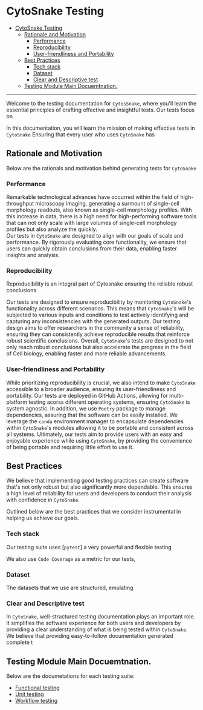 # CytoSnake Testing

- [CytoSnake Testing](#cytosnake-testing)
  - [Rationale and Motivation](#rationale-and-motivation)
    - [Performance](#performance)
    - [Reproducibility](#reproducibility)
    - [User-friendliness and Portability](#user-friendliness-and-portability)
  - [Best Practices](#best-practices)
    - [Tech stack](#tech-stack)
    - [Dataset](#dataset)
    - [Clear and Descriptive test](#clear-and-descriptive-test)
  - [Testing Module Main Docuemtnation.](#testing-module-main-docuemtnation)

---

Welcome to the testing documentation for `CytosSnake`, where you'll learn the essential principles of crafting effective and insightful tests.
Our tests focus on

In this documentation, you will learn the mission of making effective tests in `CytoSnake` Ensuring that every user who uses `CytoSnake` has

## Rationale and Motivation

Below are the rationals and motivation behind generating tests for `CytoSnake`

### Performance 

Remarkable technological advances have occurred within the field of high-throughput microscopy imaging, generating a surmount of single-cell morphology readouts, also known as single-cell morphology profiles. 
With this increase in data, there is a high need for high-performing software tools that can not only scale with large volumes of single-cell morphology profiles but also analyze the quickly.  
Our tests in `CytoSnake` are designed to align with our goals of scale and performance. By rigorously evaluating core functionality, we ensure that users can quickly obtain conclusions from their data, enabling faster insights and analysis.

### Reproducibility

Reproducibility is an integral part of Cytosnake ensuring the reliable robust conclusions 

Our tests are designed to ensure reproducibility by monitoring `CytoSnake`'s functionality across different scenarios.
This means that `CytoSnake`'s will be subjected to various inputs and conditions to test actively identifying and capturing any inconsistencies with the generated outputs. 
Our testing design aims to offer researchers in the community a sense of reliability, ensuring they can consistently achieve reproducible results that reinforce robust scientific conclusions.
Overall, `CytoSnake`'s tests are designed to not only reach robust conclusions but also accelerate the progress in the field of Cell biology, enabling faster and more reliable advancements. 


### User-friendliness and Portability

While prioritizing reproducibility is crucial, we also intend to make `CytoSnake` accessible to a broader audience, ensuring its user-friendliness and portability.
Our tests are deployed in GitHub Actions, allowing for multi-platform testing acorss different operating systems, ensuring `CytoSnake` is system agnostic.
In addition, we use `Poetry` package to manage dependencies, assuring that the software can be easily installed.
We leverage the `conda` environment manager to encapsulate dependencies within `CytoSnake`'s modules allowing it to be portable and consistent across all systems. 
Ultimately, our tests aim to provide users with an easy and enjoyable experience while using `CytoSnake`, by providing the convenience of being portable and requiring little effort to use it.

## Best Practices

We believe that implementing good testing practices can create software that's not only robust but also significantly more dependable.
This ensures a high level of reliability for users and developers to conduct their analysis with confidence in `CytoSnake`.

Outlined below are the best practices that we consider instrumental in helping us achieve our goals.

### Tech stack

Our testing suite uses [`pytest`] a very powerful and flexible testing

We also use `Code Coverage` as a metric for our tests, 

### Dataset

The datasets that we use are structured, emulating

### Clear and Descriptive test

In `CytoSnake`, well-structured testing documentation plays an important role.
It simplifies the software experience for both users and developers by providing a clear understanding of what is being tested within `CytoSnake`.
We believe that providing easy-to-follow documentation generated complete t

## Testing Module Main Docuemtnation. 

Below are the documetations for each testing suite:

- [Functional testing](./functional/README.md)
- [Unit testing]()
- [Workflow testing]()
